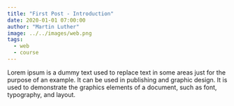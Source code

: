 ```yaml
---
title: "First Post - Introduction"
date: 2020-01-01 07:00:00
author: "Martin Luther"
image: ../../images/web.png
tags:
  - web
  - course
---
```


Lorem ipsum is a dummy text used to replace text in some areas just for the purpose of an example. It can be used in publishing and graphic design. It is used to demonstrate the graphics elements of a document, such as font, typography, and layout.
